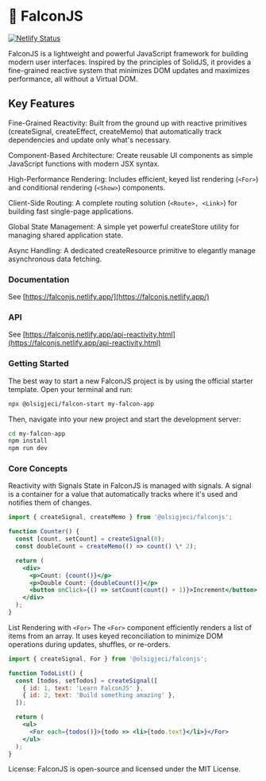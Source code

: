 # 🦅 FalconJS

[![Netlify Status](https://api.netlify.com/api/v1/badges/46b3aec6-f9a8-4ce4-8c69-06041e0f1e98/deploy-status)](https://app.netlify.com/projects/falconjs/deploys)

FalconJS is a lightweight and powerful JavaScript framework for building modern user interfaces. Inspired by the principles of SolidJS, it provides a fine-grained reactive system that minimizes DOM updates and maximizes performance, all without a Virtual DOM.

## Key Features

Fine-Grained Reactivity: Built from the ground up with reactive primitives (createSignal, createEffect, createMemo) that automatically track dependencies and update only what's necessary.

Component-Based Architecture: Create reusable UI components as simple JavaScript functions with modern JSX syntax.

High-Performance Rendering: Includes efficient, keyed list rendering (`<For>`) and conditional rendering (`<Show>`) components.

Client-Side Routing: A complete routing solution (`<Route>, <Link>`) for building fast single-page applications.

Global State Management: A simple yet powerful createStore utility for managing shared application state.

Async Handling: A dedicated createResource primitive to elegantly manage asynchronous data fetching.

### Documentation

See [https://falconjs.netlify.app/](https://falconjs.netlify.app/)

### API

See [https://falconjs.netlify.app/api-reactivity.html](https://falconjs.netlify.app/api-reactivity.html)

### Getting Started

The best way to start a new FalconJS project is by using the official starter template. Open your terminal and run:

```bash
npx @olsigjeci/falcon-start my-falcon-app
```

Then, navigate into your new project and start the development server:

```bash
cd my-falcon-app
npm install
npm run dev
```

### Core Concepts

Reactivity with Signals
State in FalconJS is managed with signals. A signal is a container for a value that automatically tracks where it's used and notifies them of changes.

```jsx
import { createSignal, createMemo } from '@olsigjeci/falconjs';

function Counter() {
  const [count, setCount] = createSignal(0);
  const doubleCount = createMemo(() => count() \* 2);

  return (
    <div>
      <p>Count: {count()}</p>
      <p>Double Count: {doubleCount()}</p>
      <button onClick={() => setCount(count() + 1)}>Increment</button>
    </div>
  );
}
```

List Rendering with `<For>`
The `<For>` component efficiently renders a list of items from an array. It uses keyed reconciliation to minimize DOM operations during updates, shuffles, or re-orders.

```jsx
import { createSignal, For } from '@olsigjeci/falconjs';

function TodoList() {
  const [todos, setTodos] = createSignal([
    { id: 1, text: 'Learn FalconJS' },
    { id: 2, text: 'Build something amazing' },
  ]);

  return (
    <ul>
      <For each={todos()}>{todo => <li>{todo.text}</li>}</For>
    </ul>
  );
}
```

License: FalconJS is open-source and licensed under the MIT License.
